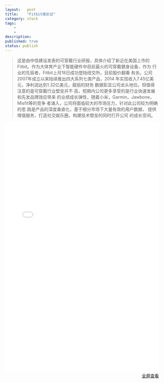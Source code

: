 ```yaml
---
layout:   post
title:    "Fitbit成长记"
category: stock 
tags:     
    -  
    -   
description: 
published: true
status: publish
---
```

 
> 这是由中信建设发表的可穿戴行业研报，具体介绍了新近在美国上市的Fitbit。作为大体育产业下智能硬件中目前最火的可穿戴健身设备，作为
行业的先驱者，Fitbit上月18日成功登陆纽交所，目前股价翻番
有余。公司2007年成立以来陆续推出四大系列七类产品，2014
年实现收入7.45亿美元，净利润达到1.32亿美元，靓丽的财务
数据彰显公司龙头地位。但值得注意的是可穿戴行业壁垒并不
高，短期内公司更多享受的是行业快速发展和先发品牌效应带来
的业绩成长弹性，随着小米，Garmin，Jawbone，Misfit等的竞争
者涌入，公司将面临较大的市场压力，针对此公司较为明确的思
路是产品的深度垂直化，基于细分市场下大量有效的用户数据，
提供增值服务，打造社交娱乐圈，构建技术壁垒的同时打开公司
的成长空间。
 
<iframe src="/finance/assets/files/Fitbit成长记.pdf" 
style="width:100%; height:820px;" frameborder="0">
</iframe>
 
<p style="margin-top: 0px; text-align:right;">
<a target="_blank" 
href="/finance/assets/files/Fitbit成长记.pdf">
全屏查看
</a>
</p>
 
 
